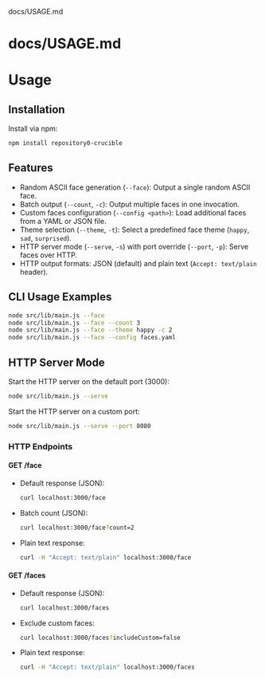 docs/USAGE.md
# docs/USAGE.md
# Usage

## Installation

Install via npm:

```bash
npm install repository0-crucible
```

## Features

- Random ASCII face generation (`--face`): Output a single random ASCII face.
- Batch output (`--count`, `-c`): Output multiple faces in one invocation.
- Custom faces configuration (`--config <path>`): Load additional faces from a YAML or JSON file.
- Theme selection (`--theme`, `-t`): Select a predefined face theme (`happy`, `sad`, `surprised`).
- HTTP server mode (`--serve`, `-s`) with port override (`--port`, `-p`): Serve faces over HTTP.
- HTTP output formats: JSON (default) and plain text (`Accept: text/plain` header).

## CLI Usage Examples

```bash
node src/lib/main.js --face
node src/lib/main.js --face --count 3
node src/lib/main.js --face --theme happy -c 2
node src/lib/main.js --face --config faces.yaml
```

## HTTP Server Mode

Start the HTTP server on the default port (3000):

```bash
node src/lib/main.js --serve
```

Start the HTTP server on a custom port:

```bash
node src/lib/main.js --serve --port 8080
```

### HTTP Endpoints

#### GET /face

- Default response (JSON):

  ```bash
  curl localhost:3000/face
  ```

- Batch count (JSON):

  ```bash
  curl localhost:3000/face?count=2
  ```

- Plain text response:

  ```bash
  curl -H "Accept: text/plain" localhost:3000/face
  ```

#### GET /faces

- Default response (JSON):

  ```bash
  curl localhost:3000/faces
  ```

- Exclude custom faces:

  ```bash
  curl localhost:3000/faces?includeCustom=false
  ```

- Plain text response:

  ```bash
  curl -H "Accept: text/plain" localhost:3000/faces
  ```
